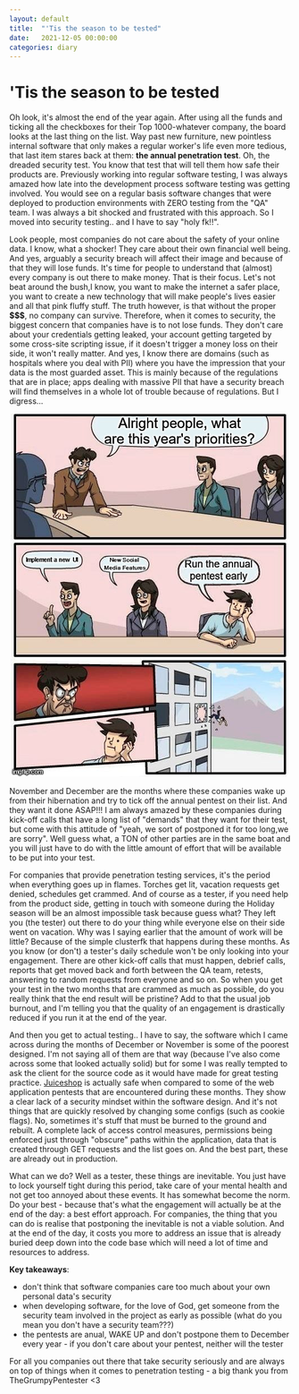 ```yaml
---
layout: default
title:  "'Tis the season to be tested"
date:   2021-12-05 00:00:00
categories: diary
---
```

<h1>'Tis the season to be tested</h1>

Oh look, it's almost the end of the year again. After using all the funds and ticking all the checkboxes for their Top 1000-whatever company, the board looks at the last thing on the list. Way past new furniture, new pointless internal software that only makes a regular worker's life even more tedious, that last item stares back at them: **the annual penetration test**. Oh, the dreaded security test. You know that test that will tell them how safe their products are. Previously working into regular software testing, I was always amazed how late into the development process software testing was getting involved. You would see on a regular basis software changes that were deployed to production environments with ZERO testing from the "QA" team. I was always a bit shocked and frustrated with this approach. So I moved into security testing.. and I have to say "holy fk!!". 

Look people, most companies do not care about the safety of your online data. I know, what a shocker! They care about their own financial well being. And yes, arguably a security breach will affect their image and because of that they will lose funds. It's time for people to understand that (almost) every company is out there to make money. That is their focus. Let's not beat around the bush,I know, you want to make the internet a safer place, you want to create a new technology that will make people's lives easier and all that pink fluffy stuff. The truth however, is that without the proper **$$$**, no company can survive. Therefore, when it comes to security, the biggest concern that companies have is to not lose funds. They don't care about your credentials getting leaked, your account getting targeted by some cross-site scripting issue, if it doesn't trigger a money loss on their side, it won't really matter. And yes, I know there are domains (such as hospitals where you deal with PII) where you have the impression that your data is the most guarded asset. This is mainly because of the regulations that are in place; apps dealing with massive PII that have a security breach will find themselves in a whole lot of trouble because of regulations. But I digress...

<center><img src="/spicyMemes/priority.jpg" alt="Twitter Logo" style="float:center"></center>

November and December are the months where these companies wake up from their hibernation and try to tick off the annual pentest on their list. And they want it done ASAP!!! I am always amazed by these companies during kick-off calls that have a long list of "demands" that they want for their test, but come with this attitude of "yeah, we sort of postponed it for too long,we are sorry". Well guess what, a TON of other parties are in the same boat and you will just have to do with the little amount of effort that will be available to be put into your test. 

For companies that provide penetration testing services, it's the period when everything goes up in flames. Torches get lit, vacation requests get denied, schedules get crammed. And of course as a tester, if you need help from the product side, getting in touch with someone during the Holiday season will be an almost impossible task because guess what? They left you (the tester) out there to do your thing while everyone else on their side went on vacation. Why was I saying earlier that the amount of work will be little? Because of the simple clusterfk that happens during these months. As you know (or don't) a tester's daily schedule won't be only looking into your engagement. There are other kick-off calls that must happen, debrief calls, reports that get moved back and forth between the QA team, retests, answering to random requests from everyone and so on. So when you get your test in the two months that are crammed as much as possible, do you really think that the end result will be pristine? Add to that the usual job burnout, and I'm telling you that the quality of an engagement is drastically reduced if you run it at the end of the year.

And then you get to actual testing.. I have to say, the software which I came across during the months of December or November is some of the poorest designed. I'm not saying all of them are that way (because I've also come across some that looked actually solid) but for some I was really tempted to ask the client for the source code as it would have made for great testing practice. <a href="https://owasp.org/www-project-juice-shop/">Juiceshop</a> is actually safe when compared to some of the web application pentests that are encountered during these months. They show a clear lack of a security mindset within the software design. And it's not things that are quickly resolved by changing some configs (such as cookie flags). No, sometimes it's stuff that must be burned to the ground and rebuilt. A complete lack of access control measures, permissions being enforced just through "obscure" paths within the application, data that is created through GET requests and the list goes on. And the best part, these are already out in production.

What can we do? Well as a tester, these things are inevitable. You just have to lock yourself tight during this period, take care of your mental health and not get too annoyed about these events. It has somewhat become the norm. Do your best - because that's what the engagement will actually be at the end of the day: a best effort approach. For companies, the thing that you can do is realise that postponing the inevitable is not a viable solution. And at the end of the day, it costs you more to address an issue that is already buried deep down into the code base which will need a lot of time and resources to address.

**Key takeaways**:
- don't think that software companies care too much about your own personal data's security
- when developing software, for the love of God, get someone from the security team involved in the project as early as possible (what do you mean you don't have a security team???)
- the pentests are anual, WAKE UP and don't postpone them to December every year - if you don't care about your pentest, neither will the tester

For all you companies out there that take security seriously and are always on top of things when it comes to penetration testing - a big thank you from TheGrumpyPentester <3
